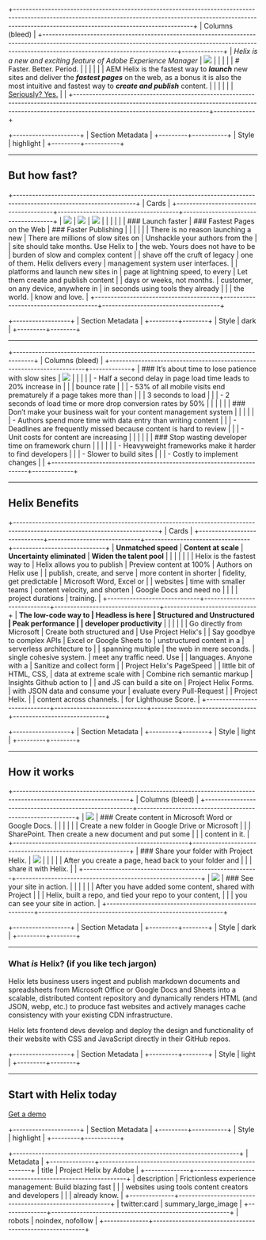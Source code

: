 +--------------------------------------------------------------------------------------------------------------------------------------------------------------------------------------------------------------------+
| Columns (bleed)                                                                                                                                                                                                    |
+------------------------------------------------------------------------------------------------------------------------------------------------------------------------------------------------------+-------------+
| _Helix is a new and exciting feature of Adobe Experience Manager_                                                                                                                                    | ![][image0] |
|                                                                                                                                                                                                      |             |
| # Faster. Better. Period.                                                                                                                                                                            |             |
|                                                                                                                                                                                                      |             |
| AEM Helix is the fastest way to **_launch_** new sites and deliver the **_fastest pages_** on the web, as a bonus it is also the most intuitive and fastest way to **_create and publish_** content. |             |
|                                                                                                                                                                                                      |             |
| [Seriously? Yes.](#but-how-fast)                                                                                                                                                                     |             |
+------------------------------------------------------------------------------------------------------------------------------------------------------------------------------------------------------+-------------+

+---------------------+
| Section Metadata    |
+---------+-----------+
| Style   | highlight |
+---------+-----------+

---

## But how fast?

+--------------------------------------------------------------------------------------------------------------------+
| Cards                                                                                                              |
+---------------------------------------+--------------------------------------+-------------------------------------+
| ![][image1]                           | ![][image2]                          | ![][image3]                         |
|                                       |                                      |                                     |
| ### Launch faster                     | ### Fastest Pages on the Web         | ### Faster Publishing               |
|                                       |                                      |                                     |
| There is no reason launching a new    | There are millions of slow sites on  | Unshackle your authors from the     |
| site should take months. Use Helix to | the web. Yours does not have to be   | burden of slow and complex content  |
| shave off the cruft of legacy         | one of them. Helix delivers every    | management system user interfaces.  |
| platforms and launch new sites in     | page at lightning speed, to every    | Let them create and publish content |
| days or weeks, not months.            | customer, on any device, anywhere in | in seconds using tools they already |
|                                       | the world.                           | know and love.                      |
+---------------------------------------+--------------------------------------+-------------------------------------+

+------------------+
| Section Metadata |
+---------+--------+
| Style   | dark   |
+---------+--------+

---

+------------------------------------------------------------------------------------+
| Columns (bleed)                                                                    |
+----------------------------------------------------------------------+-------------+
| ### It’s about time to lose patience with slow sites                 | ![][image4] |
|                                                                      |             |
| - Half a second delay in page load time leads to 20% increase in     |             |
|   bounce rate                                                        |             |
| - 53% of all mobile visits end prematurely if a page takes more than |             |
|   3 seconds to load                                                  |             |
| - 2 seconds of load time or more drop conversion rates by 50%        |             |
|                                                                      |             |
| ### Don’t make your business wait for your content management system |             |
|                                                                      |             |
| - Authors spend more time with data entry than writing content       |             |
| - Deadlines are frequently missed because content is hard to review  |             |
| - Unit costs for content are increasing                              |             |
|                                                                      |             |
| ### Stop wasting developer time on framework churn                   |             |
|                                                                      |             |
| - Heavyweight frameworks make it harder to find developers           |             |
| - Slower to build sites                                              |             |
| - Costly to implement changes                                        |             |
+----------------------------------------------------------------------+-------------+

---

## Helix Benefits

+---------------------------------------------------------------------------------------------------------------------------+
| Cards                                                                                                                     |
+-----------------------------+-----------------------------+---------------------------------+-----------------------------+
| **Unmatched speed**         | **Content at scale**        | **Uncertainty eliminated**      | **Widen the talent pool**   |
|                             |                             |                                 |                             |
| Helix is the fastest way to | Helix allows you to publish | Preview content at 100%         | Authors on Helix use        |
| publish, create, and serve  | more content in shorter     | fidelity, get predictable       | Microsoft Word, Excel or    |
| websites                    | time with smaller teams     | content velocity, and shorten   | Google Docs and need no     |
|                             |                             | project durations               | training.                   |
+-----------------------------+-----------------------------+---------------------------------+-----------------------------+
| **The low-code way to       | **Headless is here**        | **Structured and Unstructured** | **Peak performance**        |
| developer productivity**    |                             |                                 |                             |
|                             | Go directly from Microsoft  | Create both structured and      | Use Project Helix's         |
| Say goodbye to complex APIs | Excel or Google Sheets to   | unstructured content in a       | serverless architecture to  |
| spanning multiple           | the web in mere seconds.    | single cohesive system.         | meet any traffic need. Use  |
| languages. Anyone with a    | Sanitize and collect form   |                                 | Project Helix's PageSpeed   |
| little bit of HTML, CSS,    | data at extreme scale with  | Combine rich semantic markup    | Insights Github action to   |
| and JS can build a site on  | Project Helix Forms.        | with JSON data and consume your | evaluate every Pull-Request |
| Project Helix.              |                             | content across channels.        | for Lighthouse Score.       |
+-----------------------------+-----------------------------+---------------------------------+-----------------------------+

+------------------+
| Section Metadata |
+---------+--------+
| Style   | light  |
+---------+--------+

---

## How it works

+------------------------------------------------------------------------------------------------------------------+
| Columns (bleed)                                                                                                  |
+-------------------------------------------------------+----------------------------------------------------------+
| ![][image5]                                           | ### Create content in Microsoft Word or Google Docs.     |
|                                                       |                                                          |
|                                                       | Create a new folder in Google Drive or Microsoft         |
|                                                       | SharePoint. Then create a new document and put some      |
|                                                       | content in it.                                           |
+-------------------------------------------------------+----------------------------------------------------------+
| ### Share your folder with Project Helix.             | ![][image6]                                              |
|                                                       |                                                          |
| After you create a page, head back to your folder and |                                                          |
| share it with Helix.                                  |                                                          |
+-------------------------------------------------------+----------------------------------------------------------+
| ![][image7]                                           | ### See your site in action.                             |
|                                                       |                                                          |
|                                                       | After you have added some content, shared with Project   |
|                                                       | Helix, built a repo, and tied your repo to your content, |
|                                                       | you can see your site in action.                         |
+-------------------------------------------------------+----------------------------------------------------------+

+------------------+
| Section Metadata |
+---------+--------+
| Style   | dark   |
+---------+--------+

---

### What _is_ Helix? (if you like tech jargon)

Helix lets business users ingest and publish markdown documents and spreadsheets from Microsoft Office or Google Docs and Sheets into a scalable, distributed content repository and dynamically renders HTML (and JSON, webp, etc.) to produce fast websites and actively manages cache consistency with your existing CDN infrastructure.

Helix lets frontend devs develop and deploy the design and functionality of their website with CSS and JavaScript directly in their GitHub repos.

+------------------+
| Section Metadata |
+---------+--------+
| Style   | light  |
+---------+--------+

---

## Start with Helix today

[Get a demo](/business/demo)

+---------------------+
| Section Metadata    |
+---------+-----------+
| Style   | highlight |
+---------+-----------+

+-----------------------------------------------------------------------+
| Metadata                                                              |
+--------------+--------------------------------------------------------+
| title        | Project Helix by Adobe                                 |
+--------------+--------------------------------------------------------+
| description  | Frictionless experience management: Build blazing fast |
|              | websites using tools content creators and developers   |
|              | already know.                                          |
+--------------+--------------------------------------------------------+
| twitter:card | summary\_large\_image                                  |
+--------------+--------------------------------------------------------+
| robots       | noindex, nofollow                                      |
+--------------+--------------------------------------------------------+

[image0]: ./media_11150c400cabf67c6baeb1d92d2adf99ab8941fb7.png?width=750&format=png&optimize=medium

[image1]: ./media_102865949ac0b99cb9d73fe618ef550baa6736c1c.png?width=750&format=png&optimize=medium

[image2]: ./media_19c6083921baecadc2b3e9bbfeef786934a3997ba.png?width=750&format=png&optimize=medium

[image3]: ./media_17e5bea57c976d30ae9c77e8cb0b5863cc5882f81.png?width=750&format=png&optimize=medium

[image4]: ./media_1748ef54e01ead0d3a8f5b24f7dc3ae3ab40de9e6.png?width=750&format=png&optimize=medium

[image5]: ./media_1d880e70c58ce53f10feeddfa2ddb0df91c27f6ad.png?width=750&format=png&optimize=medium

[image6]: ./media_1b8ff9e1931834386254be2c49c4424210fb0988c.png?width=750&format=png&optimize=medium

[image7]: ./media_1b5d4ed769249aadccd584894ceff3b1b0439747e.png?width=750&format=png&optimize=medium